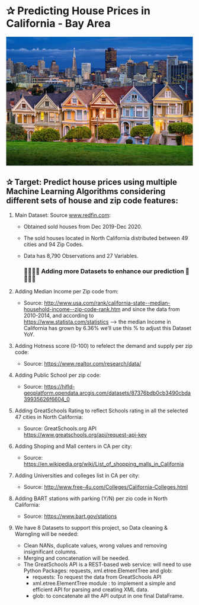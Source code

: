 # ✰ Predicting House Prices in California - Bay Area

![](images/SF_painted_ladies.jpg)

## ✰ Target: Predict house prices using multiple Machine Learning Algorithms considering different sets of house and zip code features:

1. Main Dataset: Source www.redfin.com:
    * Obtained sold houses from Dec 2019-Dec 2020.
    * The sold houses located in North California distributed between 49 cities and 94 Zip Codes.
    * Data has 8,790 Observations and 27 Variables.

         ### 🌟🌟🌟🌟 Adding more Datasets to enhance our prediction 🌟🌟🌟🌟

2. Adding Median Income per Zip code from:
    * Source: http://www.usa.com/rank/california-state--median-household-income--zip-code-rank.htm and since the data from 2010-2014, and according to              
      https://www.statista.com/statistics --> the median Income in California has grown by 6.36% we’ll use this % to adjust this Dataset YoY.
      
3. Adding Hotness score (0-100) to refelect the demand and supply per zip code:
    * Source: https://www.realtor.com/research/data/
      
4. Adding Public School per zip code:
    * Source: https://hifld-geoplatform.opendata.arcgis.com/datasets/87376bdb0cb3490cbda39935626f6604_0
    
5. Adding GreatSchools Rating to reflect Schools rating in all the selected 47 cities in North California:
    * Source: GreatSchools.org API https://www.greatschools.org/api/request-api-key

6. Adding Shoping and Mall centers in CA per city:
    * Source: https://en.wikipedia.org/wiki/List_of_shopping_malls_in_California
    
7. Adding Universities and colleges list in CA per city:
    * Source: http://www.free-4u.com/Colleges/California-Colleges.html
    
8. Adding BART stations with parking (Y/N) per zio code in North California:
    * Source: https://www.bart.gov/stations
    
9. We have 8 Datasets to support this project, so Data cleaning & Warngling will be needed:
    * Clean NANs, duplicate values, wrong values and removing insignificant columns.
    * Merging and concatenation will be needed.
    * The GreatSchools API is a REST-based web service: will need to use Python Packages: requests, xml.etree.ElementTree and glob:
         - requests: To request the data from GreatSchools API
         - xml.etree.ElementTree module : to implement a simple and efficient API for parsing and creating XML data.
         - glob: to concatenate all the API output in one final DataFrame.
    


